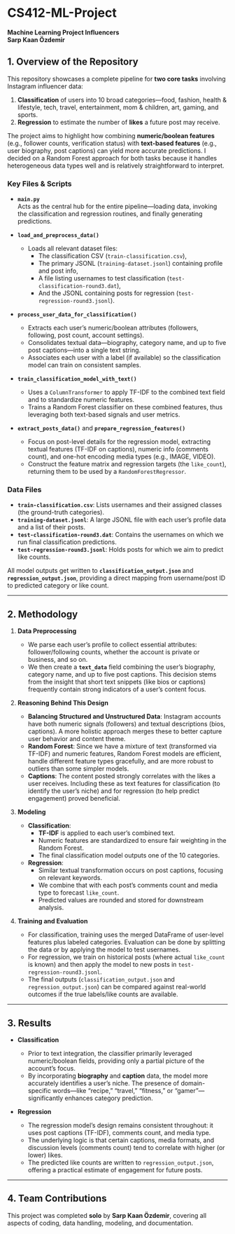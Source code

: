 # CS412-ML-Project
**Machine Learning Project Influencers**  
**Sarp Kaan Özdemir**

## 1. Overview of the Repository
This repository showcases a complete pipeline for **two core tasks** involving Instagram influencer data:

1. **Classification** of users into 10 broad categories—food, fashion, health & lifestyle, tech, travel, entertainment, mom & children, art, gaming, and sports.  
2. **Regression** to estimate the number of **likes** a future post may receive.

The project aims to highlight how combining **numeric/boolean features** (e.g., follower counts, verification status) with **text-based features** (e.g., user biography, post captions) can yield more accurate predictions. I decided on a Random Forest approach for both tasks because it handles heterogeneous data types well and is relatively straightforward to interpret.

### Key Files & Scripts
- **`main.py`**  
  Acts as the central hub for the entire pipeline—loading data, invoking the classification and regression routines, and finally generating predictions.

- **`load_and_preprocess_data()`**  
  - Loads all relevant dataset files:
    - The classification CSV (`train-classification.csv`), 
    - The primary JSONL (`training-dataset.jsonl`) containing profile and post info, 
    - A file listing usernames to test classification (`test-classification-round3.dat`),
    - And the JSONL containing posts for regression (`test-regression-round3.jsonl`).

- **`process_user_data_for_classification()`**  
  - Extracts each user’s numeric/boolean attributes (followers, following, post count, account settings).  
  - Consolidates textual data—biography, category name, and up to five post captions—into a single text string.  
  - Associates each user with a label (if available) so the classification model can train on consistent samples.

- **`train_classification_model_with_text()`**  
  - Uses a `ColumnTransformer` to apply TF-IDF to the combined text field and to standardize numeric features.  
  - Trains a Random Forest classifier on these combined features, thus leveraging both text-based signals and user metrics.

- **`extract_posts_data()`** and **`prepare_regression_features()`**  
  - Focus on post-level details for the regression model, extracting textual features (TF-IDF on captions), numeric info (comments count), and one-hot encoding media types (e.g., IMAGE, VIDEO).  
  - Construct the feature matrix and regression targets (the `like_count`), returning them to be used by a `RandomForestRegressor`.

### Data Files
- **`train-classification.csv`**: Lists usernames and their assigned classes (the ground-truth categories).  
- **`training-dataset.jsonl`**: A large JSONL file with each user’s profile data and a list of their posts.  
- **`test-classification-round3.dat`**: Contains the usernames on which we run final classification predictions.  
- **`test-regression-round3.jsonl`**: Holds posts for which we aim to predict like counts.

All model outputs get written to **`classification_output.json`** and **`regression_output.json`**, providing a direct mapping from username/post ID to predicted category or like count.

---

## 2. Methodology

1. **Data Preprocessing**  
   - We parse each user’s profile to collect essential attributes: follower/following counts, whether the account is private or business, and so on.  
   - We then create a **`text_data`** field combining the user’s biography, category name, and up to five post captions. This decision stems from the insight that short text snippets (like bios or captions) frequently contain strong indicators of a user’s content focus.

2. **Reasoning Behind This Design**  
   - **Balancing Structured and Unstructured Data**: Instagram accounts have both numeric signals (followers) and textual descriptions (bios, captions). A more holistic approach merges these to better capture user behavior and content theme.  
   - **Random Forest**: Since we have a mixture of text (transformed via TF-IDF) and numeric features, Random Forest models are efficient, handle different feature types gracefully, and are more robust to outliers than some simpler models.  
   - **Captions**: The content posted strongly correlates with the likes a user receives. Including these as text features for classification (to identify the user’s niche) and for regression (to help predict engagement) proved beneficial.

3. **Modeling**  
   - **Classification**:  
     - **TF-IDF** is applied to each user’s combined text.  
     - Numeric features are standardized to ensure fair weighting in the Random Forest.  
     - The final classification model outputs one of the 10 categories.  
   - **Regression**:  
     - Similar textual transformation occurs on post captions, focusing on relevant keywords.  
     - We combine that with each post’s comments count and media type to forecast `like_count`.  
     - Predicted values are rounded and stored for downstream analysis.

4. **Training and Evaluation**  
   - For classification, training uses the merged DataFrame of user-level features plus labeled categories. Evaluation can be done by splitting the data or by applying the model to test usernames.  
   - For regression, we train on historical posts (where actual `like_count` is known) and then apply the model to new posts in `test-regression-round3.jsonl`.  
   - The final outputs (`classification_output.json` and `regression_output.json`) can be compared against real-world outcomes if the true labels/like counts are available.

---

## 3. Results

- **Classification**  
  - Prior to text integration, the classifier primarily leveraged numeric/boolean fields, providing only a partial picture of the account’s focus.  
  - By incorporating **biography** and **caption** data, the model more accurately identifies a user’s niche. The presence of domain-specific words—like “recipe,” “travel,” “fitness,” or “gamer”—significantly enhances category prediction.

- **Regression**  
  - The regression model’s design remains consistent throughout: it uses post captions (TF-IDF), comments count, and media type.  
  - The underlying logic is that certain captions, media formats, and discussion levels (comments count) tend to correlate with higher (or lower) likes.  
  - The predicted like counts are written to `regression_output.json`, offering a practical estimate of engagement for future posts.

---

## 4. Team Contributions
This project was completed **solo** by **Sarp Kaan Özdemir**, covering all aspects of coding, data handling, modeling, and documentation.
